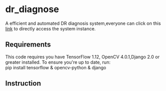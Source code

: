 # dr_diagnose
A efficient and automated DR diagnosis system,everyone can click on this [link](http://116.85.8.76:8000/main.html) to directly access the system instance.

## Requirements 
This code requires you have TensorFlow 1.12, OpenCV 4.0.1,Django 2.0 or greater installed. To ensure you're up to date, run:   
    pip install tensorflow &  opencv-python & django

## Instruction


